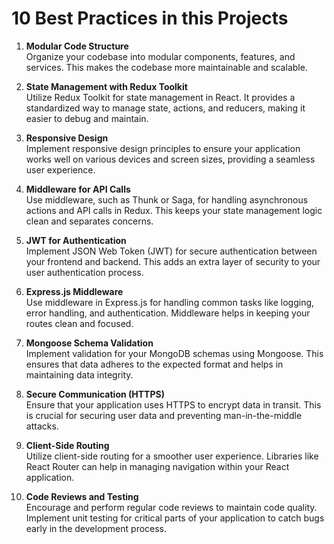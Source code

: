 # 10 Best Practices in this  Projects

1. **Modular Code Structure**  
   Organize your codebase into modular components, features, and services. This makes the codebase more maintainable and scalable.

2. **State Management with Redux Toolkit**  
   Utilize Redux Toolkit for state management in React. It provides a standardized way to manage state, actions, and reducers, making it easier to debug and maintain.

3. **Responsive Design**  
   Implement responsive design principles to ensure your application works well on various devices and screen sizes, providing a seamless user experience.

4. **Middleware for API Calls**  
   Use middleware, such as Thunk or Saga, for handling asynchronous actions and API calls in Redux. This keeps your state management logic clean and separates concerns.

5. **JWT for Authentication**  
   Implement JSON Web Token (JWT) for secure authentication between your frontend and backend. This adds an extra layer of security to your user authentication process.

6. **Express.js Middleware**  
   Use middleware in Express.js for handling common tasks like logging, error handling, and authentication. Middleware helps in keeping your routes clean and focused.

7. **Mongoose Schema Validation**  
   Implement validation for your MongoDB schemas using Mongoose. This ensures that data adheres to the expected format and helps in maintaining data integrity.

8. **Secure Communication (HTTPS)**  
   Ensure that your application uses HTTPS to encrypt data in transit. This is crucial for securing user data and preventing man-in-the-middle attacks.

9. **Client-Side Routing**  
   Utilize client-side routing for a smoother user experience. Libraries like React Router can help in managing navigation within your React application.

10. **Code Reviews and Testing**  
    Encourage and perform regular code reviews to maintain code quality. Implement unit testing for critical parts of your application to catch bugs early in the development process.

